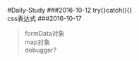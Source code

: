 #Daily-Study
###2016-10-12
try{}catch(){}    
css表达式
###2016-10-17    
>formData对象    
map对象    
debugger?
